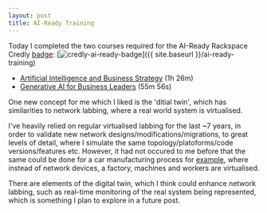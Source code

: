```yaml
---
layout: post
title: AI-Ready Training
---
```


Today I completed the two courses required for the AI-Ready Rackspace Credly [badge](https://www.credly.com/org/rackspace-technology/badge/ai-ready):
[![credly-ai-ready-badge](https://images.credly.com/size/680x680/images/b6035cce-9ca5-4786-94d5-f6121b3429f0/image.png)]({{ site.baseurl }}/ai-ready-training)

- [Artificial Intelligence and Business Strategy](https://www.linkedin.com/learning/artificial-intelligence-and-business-strategy/) (1h 26m)
- [Generative AI for Business Leaders](https://www.linkedin.com/learning/generative-ai-for-business-leaders/) (55m 56s)

One new concept for me which I liked is the 'ditial twin', which has similarities to network labbing, where a real world system is virtualised.

I've heavily relied on regular virtualised labbing for the last ~7 years, in order to validate new network designs/modifications/migrations, to great levels of detail, where I simulate the same topology/platoforms/code versions/features etc. However, it had not occured to me before that the same could be done for a car manufacturing process for [example](https://techcrunch.com/2023/01/03/mercedes-to-use-nvidias-digital-twin-tech-to-modernize-its-factories/), where instead of network devices, a factory, machines and workers are virtualised.

There are elements of the digital twin, which I think could enhance network labbing, such as real-time monitoring of the real system being represented, which is something I plan to explore in a future post.